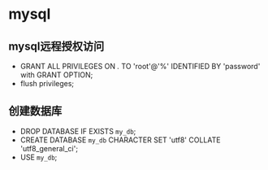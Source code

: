 # mysql

## mysql远程授权访问
- GRANT ALL PRIVILEGES ON *.* TO 'root'@'%' IDENTIFIED BY 'password' with GRANT OPTION;
- flush privileges;

## 创建数据库
- DROP DATABASE IF EXISTS `my_db`;
- CREATE DATABASE `my_db` CHARACTER SET 'utf8' COLLATE 'utf8_general_ci';
- USE `my_db`;